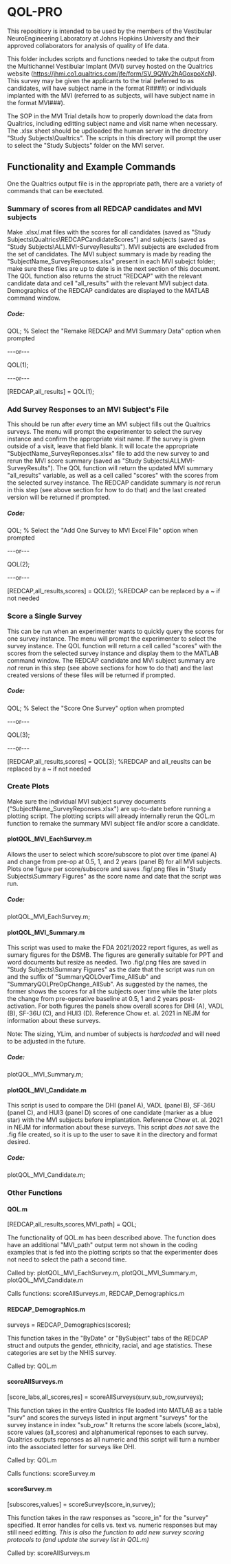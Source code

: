 # QOL-PRO
This repositiory is intended to be used by the members of the Vestibular NeuroEngineering Laboratory at Johns Hopkins University and their approved collaborators for analysis of quality of life data.

This folder includes scripts and functions needed to take the output from the Multichannel Vestibular Implant (MVI) survey hosted on the Qualtrics website (https://jhmi.co1.qualtrics.com/jfe/form/SV_9QWv2hAGoxpoXcN). This survey may be given the applicants to the trial (referred to as candidates, will have subject name in the format R####) or individuals implanted with the MVI (referred to as  subjects, will have subject name in the format MVI###). 

The SOP in the MVI Trial details how to properly download the data from Qualtrics, including editting subject name and visit name when necessary. The .xlsx sheet should be updloaded the human server in the directory "Study Subjects\Qualtrics". The scripts in this directory will prompt the user to select the "Study Subjects" folder on the MVI server.

## Functionality and Example Commands

One the Qualtrics output file is in the appropriate path, there are a variety of commands that can be exectuted. 

### Summary of scores from all REDCAP candidates and MVI subjects

Make .xlsx/.mat files with the scores for all candidates (saved as "Study Subjects\Qualtrics\REDCAPCandidateScores") and subjects (saved as "Study Subjects\ALLMVI-SurveyResults"). MVI subjects are excluded from the set of candidates. The MVI subject summary is made by reading the "SubjectName_SurveyReponses.xlsx" present in each MVI subejct folder; make sure these files are up to date is in the next section of this document. The QOL function also returns the struct "REDCAP" with the relevant candidate data and cell "all_results" with the relevant MVI subject data. Demographics of the REDCAP candidates are displayed to the MATLAB command window.

##### Code:

QOL; % Select the "Remake REDCAP and MVI Summary Data" option when prompted

---or---

QOL(1);

---or---

[REDCAP,all_results] = QOL(1);

### Add Survey Responses to an MVI Subject's File

This should be run after *every* time an MVI subject fills out the Qualtrics surveys. The menu will prompt the experimenter to select the survey instance and confirm the appropriate visit name. If the survey is given outside of a visit, leave that field blank. It will locate the appropriate "SubjectName_SurveyReponses.xlsx" file to add the new survey to and rerun the MVI score summary (saved as "Study Subjects\ALLMVI-SurveyResults"). The QOL function will return the updated MVI summary "all_results" variable, as well as a cell called "scores" with the scores from the selected survey instance. The REDCAP candidate summary is *not* rerun in this step (see above section for how to do that) and the last created version will be returned if prompted.

##### Code:

QOL; % Select the "Add One Survey to MVI Excel File" option when prompted

---or---

QOL(2);

---or---

[REDCAP,all_results,scores] = QOL(2); %REDCAP can be replaced by a ~ if not needed

### Score a Single Survey

This can be run when an experimenter wants to quickly query the scores for one survey instance. The menu will prompt the experimenter to select the survey instance. The QOL function will return a cell called "scores" with the scores from the selected survey instance and display them to the MATLAB command window. The REDCAP candidate and MVI subject summary are *not* rerun in this step (see above sections for how to do that) and the last created versions of these files will be returned if prompted.

##### Code:

QOL; % Select the "Score One Survey" option when prompted

---or---

QOL(3);

---or---

[REDCAP,all_results,scores] = QOL(3); %REDCAP and all_reuslts can be replaced by a ~ if not needed

### Create Plots

Make sure the individual MVI subject survey documents ("SubjectName_SurveyReponses.xlsx") are up-to-date before running a plotting script. The plotting scripts will already internally rerun the QOL.m function to remake the summary MVI subject file and/or score a candidate.

#### plotQOL_MVI_EachSurvey.m

Allows the user to select which score/subscore to plot over time (panel A) and change from pre-op at 0.5, 1, and 2 years (panel B) for all MVI subjects. Plots one figure per score/subscore and saves .fig/.png files in "Study Subjects\Summary Figures" as the score name and date that the script was run.

##### Code:

plotQOL_MVI_EachSurvey.m;

#### plotQOL_MVI_Summary.m

This script was used to make the FDA 2021/2022 report figures, as well as sumary figures for the DSMB. The figures are generally suitable for PPT and word documents but resize as needed. Two .fig/.png files are saved in "Study Subjects\Summary Figures" as the date that the script was run on and the suffix of "SummaryQOLOverTime_AllSub" and "SummaryQOLPreOpChange_AllSub". As suggested by the names, the former shows the scores for all the subjects over time while the later plots the change from pre-operative baseline at 0.5, 1 and 2 years post-activation. For both figures the panels show overall scores for DHI (A), VADL (B), SF-36U (C), and HUI3 (D). Reference Chow et. al. 2021 in NEJM for information about these surveys.

Note: The sizing, YLim, and number of subjects is *hardcoded* and will need to be adjusted in the future.

##### Code:

plotQOL_MVI_Summary.m;

#### plotQOL_MVI_Candidate.m

This script is used to compare the DHI (panel A), VADL (panel B), SF-36U (panel C), and HUI3 (panel D) scores of one candidate (marker as a blue star) with the MVI subjects before implantation. Reference Chow et. al. 2021 in NEJM for information about these surveys. This script *does not* save the .fig file created, so it is up to the user to save it in the directory and format desired.

##### Code:

plotQOL_MVI_Candidate.m;

### Other Functions

#### QOL.m

[REDCAP,all_results,scores,MVI_path] = QOL;

The functionality of QOL.m has been described above. The function does have an additional "MVI_path" output term not shown in the coding examples that is fed into the plotting scripts so that the experimenter does not need to select the path a second time. 

Called by: plotQOL_MVI_EachSurvey.m, plotQOL_MVI_Summary.m, plotQOL_MVI_Candidate.m

Calls functions: scoreAllSurveys.m, REDCAP_Demographics.m

#### REDCAP_Demographics.m

surveys = REDCAP_Demographics(scores);

This function takes in the "ByDate" or "BySubject" tabs of the REDCAP struct and outputs the gender, ethnicity, racial, and age statistics. These categories are set by the NHIS survey.

Called by: QOL.m

#### scoreAllSurveys.m

[score_labs,all_scores,res] = scoreAllSurveys(surv,sub_row,surveys);

This function takes in the entire Qualtrics file loaded into MATLAB as a table "surv" and scores the surveys listed in input argment "surveys" for the survey instance in index "sub_row." It returns the score labels (score_labs), score values (all_scores) and alphanumerical reponses to each survey. Qualtrics outputs reponses as all numeric and this script will turn a number into the associated letter for surveys like DHI.

Called by: QOL.m

Calls functions: scoreSurvey.m

#### scoreSurvey.m

[subscores,values] = scoreSurvey(score_in,survey);

This function takes in the raw responses as "score_in" for the "survey" specified. It error handles for cells vs. text vs. numeric responses but may still need editting. *This is also the function to add new survey scoring protocols to (and update the survey list in QOL.m)*

Called by: scoreAllSurveys.m
